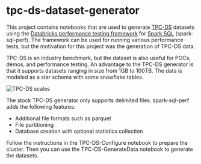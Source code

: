 # tpc-ds-dataset-generator

This project contains notebooks that are used to generate <a href="http://www.tpc.org/tpcds/default.asp" target="_blank">TPC-DS</a>  datasets using the [Databricks performance testing framework](https://github.com/databricks/spark-sql-perf) for <a href="https://spark.apache.org/sql/" target="_blank">Spark SQL</a> (spark-sql-perf). The framework can be used for running various performance tests, but the motivation for this project was the generation of TPC-DS data.

TPC-DS is an industry benchmark, but the dataset is also useful for POCs, demos, and performance testing. An advantage to the TPC-DS generator is that it supports datasets ranging in size from 1GB to 100TB. The data is modeled as a star schema with some snowflake tables.

![TPC-DS scales](https://github.com/BlueGranite/tpc-ds-dataset-generator/img/tpcds_scales.png)

The stock TPC-DS generator only supports delimited files. spark-sql-perf adds the following features:

- Additional file formats such as parquet
- File partitioning
- Database creation with optional statistics collection

Follow the instructions in the TPC-DS-Configure notebook to prepare the cluster. Then you can use the TPC-DS-GenerateData notebook to generate the datasets.